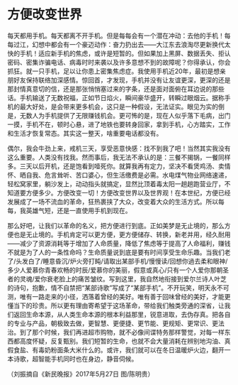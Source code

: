 # 方便改变世界

每天都用手机。每天都离不开手机。但是每每会有一个潜在冲动：去他的手机！每每过江，幻想中都会有一个豪迈动作：奋力扔出去——大江东去浪淘尽更新换代太快的手机！适应新手机的焦虑，或许是短暂的。但如果加上黑屏、数据丢失、拒认密码、密集诈骗电话、病毒时时来袭以及许多意想不到的故障呢？你得承认，你会抓狂。就一只手机，足以让你患上密集焦虑症。我使用手机近20年，最初是想亲朋好友保持联络加深感情。惊回首，才发现，手机并没有让友谊更深，更深的还是那封情真意切的信，还是那张悄悄塞过来的字条，还是面对面俯在耳边说的那些话。手机输送了无数祝福，正如节日焰火，瞬间豪华盛开，转瞬过眼烟云。据称手机的最大好处，是会带来更多机会，这只是一种假设，无法证实。眼见为实的倒是，无数人为手机提供了无限赚钱机会。更可怖的是，现在人似乎落下毛病，出门一摸，手机不在，顿时心悬，进了地铁也要转身回家，拿到手机，心方踏实，工作和生活才恢复常态。其实这一整天，啥重要电话都没有。 

偶尔，我会牛劲上来，戒机三天，享受恶意快感：找不到我了吧！当然其实我没有这么重要。人类没有找我。然而事后，我无法不承认的是：三餐不揭锅，一餐同样多。三天以后开机，还是饱看到噎死你。就算我再有定力，坚决不看煲鸡汤、卖情怀、晒自我、危言耸听、苦口婆心，但生活缴费是必需。水电煤气物业网络速递，轻松窝家里，躺沙发上，动动指头就搞定，显然比顶着毒太阳一趟趟跑营业厅，不知道要方便多少。方便改变一切！方便改变世界以及世界观！在本世纪，方便已经发展成了一场不流血的革命，狂热裹挟了大众，改变着大众的生活方式。所以每每，我英雄气短，还是一直使用手机到现在。 

那么好吧，让我们以革命的名义，把方便进行到底。正如美梦是无止境的，那么方便也是无止境的。手机肯定可以更方便，更方便储存、转换，新老并用，经久耐用——减少了资源消耗等于增加了人命质量，降低了焦虑等于提高了人命福利，赚钱不就是为了人的一条性命吗？生命质量说到底是要有时间享受生命乐趣。当我们老了/头发白了/睡意昏沉/炉火旁打盹/请取出某部手机/慢慢读/回想你過去柔和眼神/多少人爱慕你青春欢畅的时辰/爱慕你的美丽，假意或真心/只有一个人爱你那朝圣者的灵魂/爱你衰老脸上的痛苦皱纹。写到这里，我自然地衔接到爱尔兰诗人叶芝的诗句，抱歉，情不自禁把“某部诗歌”写成了“某部手机”。不开玩笑，明天永不可测，唯有一路走来的小径，洒落着曾经的美好。唯有善于回味曾经的美好，才能更懂当下的珍贵。所以更有理由寄希望于这场革命，带给我们触类旁通的深省，让我们返回生命本源，从人类生命本源的根本利益那里，锐意进取，去伪存真。把各自的专业与产品，朝极致去做，更智慧、更便捷、更节能、更规矩、更常识、更法治。到了那个时候，我们再进超市购物，就不必像间谍特务那样警觉，对每一样东西都高度怀疑，反复甄别。我们短暂的生命，也就不会大量消耗在辨别地沟油、真假食盐、有毒奶粉面条大米什么的。或许，我们就可以在冬日温暖炉火边，翻开一本诗歌，超智能手机同时也在身边，静音伺候。 

（刘振摘自《新民晚报》2017年5月27日 图/陈明贵）